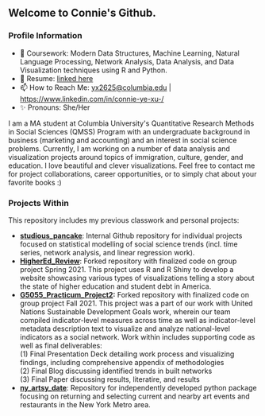 ## Welcome to Connie's Github.

### Profile Information
- 📕 Coursework: Modern Data Structures, Machine Learning, Natural Language Processing, Network Analysis, Data Analysis, and Data Visualization techniques using R and Python. 
- 📄 Resume: [linked here](https://github.com/connixu/connixu/blob/main/Ye_Connie_Xu_Resume.pdf)
- 📫 How to Reach Me: [yx2625@columbia.edu](mailto:yx2625@columbia.edu) | https://www.linkedin.com/in/connie-ye-xu-/
- ✨ Pronouns: She/Her

I am a MA student at Columbia University's Quantitative Research Methods in Social Sciences (QMSS) Program with an undergraduate background in business (marketing and accounting) and an interest in social science problems. Currently, I am working on a number of data analysis and visualization projects around topics of immigration, culture, gender, and education. I love beautiful and clever visualizations. Feel free to contact me for project collaborations, career opportunities, or to simply chat about your favorite books :) 

### Projects Within 
This repository includes my previous classwork and personal projects:  
- **[studious_pancake](https://github.com/connixu/studious_pancake)**: Internal Github repository for individual projects focused on statistical modelling of social science trends (incl. time series, network analysis, and linear regression work). 
- **[HigherEd_Review](https://github.com/connixu/Group_G_HigherEd_Review)**: Forked repository with finalized code on group project Spring 2021. This project uses R and R Shiny to develop a website showcasing various types of visualizations telling a story about the state of higher education and student debt in America. 
- **[G5055_Practicum_Project2](https://github.com/connixu/G5055_Practicum_Project2):**  Forked repository with finalized code on group project Fall 2021. This project was a part of our work with United Nations Sustainable Development Goals work, wherein our team compiled indicator-level measures across time as well as indicator-level metadata description text to visualize and analyze national-level indicators as a social network. Work within includes supporting code as well as final deliverables:  
    (1) Final Presentation Deck detailing work process and visualizing findings, including comprehensive appendix of methodologies  
    (2) Final Blog discussing identified trends in built networks  
    (3) Final Paper discussing results, literatire, and results  
- **[ny_artsy_date](https://github.com/connixu/ny_artsy_date)**: Repository for independently developed python package focusing on returning and selecting current and nearby art events and restaurants in the New York Metro area. 
